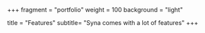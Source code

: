 +++
fragment = "portfolio"
weight = 100
background = "light"

title = "Features"
subtitle= "Syna comes with a lot of features"
+++

